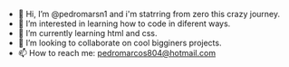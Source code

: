 - 👋 Hi, I’m @pedromarsn1 and i'm statrring from zero this crazy journey.
- 👀 I’m interested in learning how to code in diferent ways.
- 🌱 I’m currently learning html and css.
- 💞️ I’m looking to collaborate on cool bigginers projects.
- 📫 How to reach me: pedromarcos804@hotmail.com

<!---
pedromarsn1/pedromarsn1 is a ✨ special ✨ repository because its `README.md` (this file) appears on your GitHub profile.
You can click the Preview link to take a look at your changes.
--->
